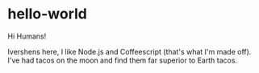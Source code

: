 # hello-world

Hi Humans!

Ivershens here, I like Node.js and Coffeescript (that's what I'm made off).
I've had tacos on the moon and find them far superior to Earth tacos.
